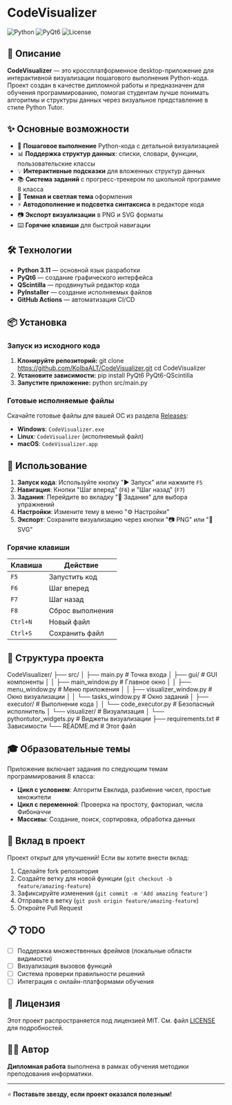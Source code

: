 # CodeVisualizer

![Python](https://img.shields.io/badge/Python-3.11-blue.svg)
![PyQt6](https://img.shields.io/badge/PyQt6-GUI-green.svg)
![License](https://img.shields.io/badge/License-MIT-yellow.svg)

## 📝 Описание

**CodeVisualizer** — это кроссплатформенное desktop-приложение для интерактивной визуализации пошагового выполнения Python-кода. Проект создан в качестве дипломной работы и предназначен для обучения программированию, помогая студентам лучше понимать алгоритмы и структуры данных через визуальное представление в стиле Python Tutor.

## ✨ Основные возможности

- 🔄 **Пошаговое выполнение** Python-кода с детальной визуализацией
- 📊 **Поддержка структур данных**: списки, словари, функции, пользовательские классы
- 💡 **Интерактивные подсказки** для вложенных структур данных
- 📚 **Система заданий** с прогресс-трекером по школьной программе 8 класса
- 🎨 **Темная и светлая тема** оформления
- ⚡ **Автодополнение и подсветка синтаксиса** в редакторе кода
- 📷 **Экспорт визуализации** в PNG и SVG форматы
- ⌨️ **Горячие клавиши** для быстрой навигации

## 🛠 Технологии

- **Python 3.11** — основной язык разработки
- **PyQt6** — создание графического интерфейса
- **QScintilla** — продвинутый редактор кода
- **PyInstaller** — создание исполняемых файлов
- **GitHub Actions** — автоматизация CI/CD

## 📦 Установка

### Запуск из исходного кода

1. **Клонируйте репозиторий:**
git clone https://github.com/KolbaALT/CodeVisualizer.git
cd CodeVisualizer
2. **Установите зависимости:**
pip install PyQt6 PyQt6-QScintilla
3. **Запустите приложение:**
python src/main.py


### Готовые исполняемые файлы

Скачайте готовые файлы для вашей ОС из раздела [Releases](https://github.com/KolbaALT/CodeVisualizer/releases):
- **Windows**: `CodeVisualizer.exe`
- **Linux**: `CodeVisualizer` (исполняемый файл)
- **macOS**: `CodeVisualizer.app`

## 🚀 Использование

1. **Запуск кода**: Используйте кнопку "▶️ Запуск" или нажмите `F5`
2. **Навигация**: Кнопки "Шаг вперед" (`F6`) и "Шаг назад" (`F7`)
3. **Задания**: Перейдите во вкладку "📝 Задания" для выбора упражнений
4. **Настройки**: Измените тему в меню "⚙️ Настройки"
5. **Экспорт**: Сохраните визуализацию через кнопки "📷 PNG" или "🎨 SVG"

### Горячие клавиши

| Клавиша | Действие |
|---------|----------|
| `F5` | Запустить код |
| `F6` | Шаг вперед |
| `F7` | Шаг назад |
| `F8` | Сброс выполнения |
| `Ctrl+N` | Новый файл |
| `Ctrl+S` | Сохранить файл |

## 📁 Структура проекта

CodeVisualizer/
├── src/
│ ├── main.py # Точка входа
│ ├── gui/ # GUI компоненты
│ │ ├── main_window.py # Главное окно
│ │ ├── menu_window.py # Меню приложения
│ │ ├── visualizer_window.py # Окно визуализации
│ │ └── tasks_window.py # Окно заданий
│ ├── executor/ # Выполнение кода
│ │ └── code_executor.py # Безопасный исполнитель
│ └── visualizer/ # Визуализация
│ └── pythontutor_widgets.py # Виджеты визуализации
├── requirements.txt # Зависимости
└── README.md # Этот файл


## 🎓 Образовательные темы

Приложение включает задания по следующим темам программирования 8 класса:

- **Цикл с условием**: Алгоритм Евклида, разбиение чисел, простые множители
- **Цикл с переменной**: Проверка на простоту, факториал, числа Фибоначчи
- **Массивы**: Создание, поиск, сортировка, обработка данных

## 🤝 Вклад в проект

Проект открыт для улучшений! Если вы хотите внести вклад:

1. Сделайте fork репозитория
2. Создайте ветку для новой функции (`git checkout -b feature/amazing-feature`)
3. Зафиксируйте изменения (`git commit -m 'Add amazing feature'`)
4. Отправьте в ветку (`git push origin feature/amazing-feature`)
5. Откройте Pull Request

## 📋 TODO

- [ ] Поддержка множественных фреймов (локальные области видимости)
- [ ] Визуализация вызовов функций
- [ ] Система проверки правильности решений
- [ ] Интеграция с онлайн-платформами обучения

## 📄 Лицензия

Этот проект распространяется под лицензией MIT. См. файл [LICENSE](LICENSE) для подробностей.

## 👨‍💻 Автор

**Дипломная работа** выполнена в рамках обучения методики преподования информатики.

---

⭐ **Поставьте звезду, если проект оказался полезным!**

